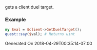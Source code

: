 gets a client duel target.
### Example

```perl
my $val = $client->GetDuelTarget();
quest::say($val); # Returns uint
```


Generated On 2018-04-29T00:35:14-07:00